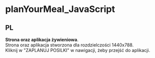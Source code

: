 # planYourMeal_JavaScript

## PL
**Strona oraz aplikacja żywieniowa**.  
Strona oraz aplikacja stworzona dla rozdzielczości 1440x788.    
Kliknij w "ZAPLANUJ POSILKI" w nawigacji, żeby przejść do aplikacji.  
